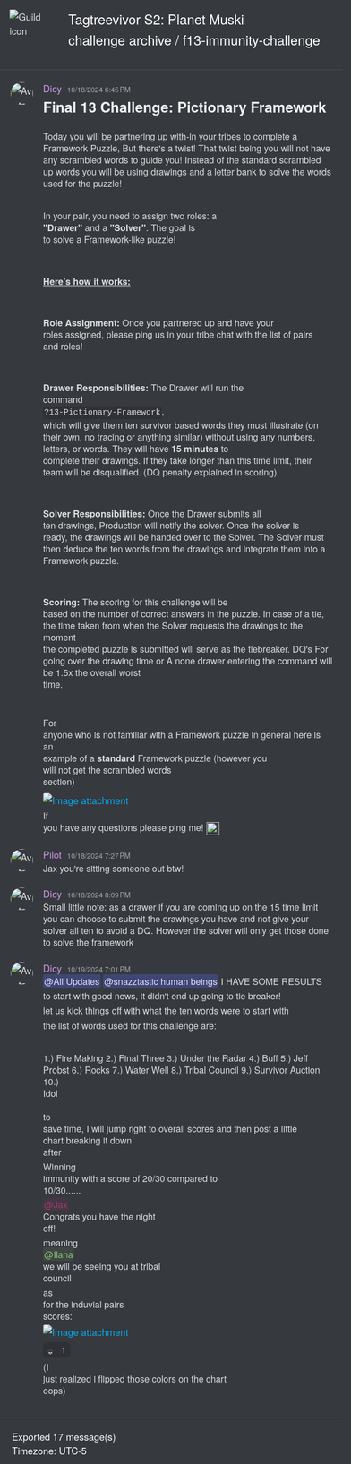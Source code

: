 <!DOCTYPE html><html lang=en><head><title>Tagtreevivor S2: Planet Muski - f13-immunity-challenge</title><meta charset=utf-8><meta name=viewport content="width=device-width"><style>@font-face{src:url("https://cdn.jsdelivr.net/gh/Tyrrrz/DiscordFonts@master/ggsans-normal-400.woff2");font-family:gg sans;font-weight:400;font-style:normal}@font-face{src:url("https://cdn.jsdelivr.net/gh/Tyrrrz/DiscordFonts@master/ggsans-normal-500.woff2");font-family:gg sans;font-weight:500;font-style:normal}@font-face{src:url("https://cdn.jsdelivr.net/gh/Tyrrrz/DiscordFonts@master/ggsans-normal-600.woff2");font-family:gg sans;font-weight:600;font-style:normal}@font-face{src:url("https://cdn.jsdelivr.net/gh/Tyrrrz/DiscordFonts@master/ggsans-normal-700.woff2");font-family:gg sans;font-weight:700;font-style:normal}@font-face{src:url("https://cdn.jsdelivr.net/gh/Tyrrrz/DiscordFonts@master/ggsans-normal-800.woff2");font-family:gg sans;font-weight:800;font-style:normal}@font-face{src:url("https://cdn.jsdelivr.net/gh/Tyrrrz/DiscordFonts@master/ggsans-italic-400.woff2");font-family:gg sans;font-weight:400;font-style:italic}@font-face{src:url("https://cdn.jsdelivr.net/gh/Tyrrrz/DiscordFonts@master/ggsans-italic-500.woff2");font-family:gg sans;font-weight:500;font-style:italic}@font-face{src:url("https://cdn.jsdelivr.net/gh/Tyrrrz/DiscordFonts@master/ggsans-italic-600.woff2");font-family:gg sans;font-weight:600;font-style:italic}@font-face{src:url("https://cdn.jsdelivr.net/gh/Tyrrrz/DiscordFonts@master/ggsans-italic-700.woff2");font-family:gg sans;font-weight:700;font-style:italic}@font-face{src:url("https://cdn.jsdelivr.net/gh/Tyrrrz/DiscordFonts@master/ggsans-italic-800.woff2");font-family:gg sans;font-weight:800;font-style:italic}html,body{margin:0;padding:0;background-color:#36393e;color:#dcddde;font-family:"gg sans","Helvetica Neue",Helvetica,Arial,sans-serif;font-size:17px;font-weight:400;scroll-behavior:smooth}a{color:#00aff4;text-decoration:none}a:hover{text-decoration:underline}img{object-fit:contain;image-rendering:high-quality;image-rendering:-webkit-optimize-contrast}.preamble{display:grid;grid-template-columns:auto 1fr;max-width:100%;padding:1rem}.preamble__guild-icon-container{grid-column:1}.preamble__guild-icon{max-width:88px;max-height:88px}.preamble__entries-container{grid-column:2;margin-left:1rem}.preamble__entry{margin-bottom:0.15rem;color:#ffffff;font-size:1.4rem}.preamble__entry--small{font-size:1rem}.chatlog{padding:1rem 0;width:100%;border-top:1px solid rgba(255,255,255,0.1);border-bottom:1px solid rgba(255,255,255,0.1)}.chatlog__message-group{margin-bottom:1rem}.chatlog__message-container{background-color:transparent;transition:background-color 1s ease}.chatlog__message-container--highlighted{background-color:rgba(114,137,218,0.2)}.chatlog__message-container--pinned{background-color:rgba(249,168,37,0.05)}.chatlog__message{display:grid;grid-template-columns:auto 1fr;padding:0.15rem 0;direction:ltr;unicode-bidi:bidi-override}.chatlog__message:hover{background-color:#32353b}.chatlog__message:hover .chatlog__short-timestamp{display:block}.chatlog__message-aside{grid-column:1;width:72px;padding:0.15rem 0.15rem 0 0.15rem;text-align:center}.chatlog__reply-symbol{height:10px;margin:6px 4px 4px 36px;border-left:2px solid #4f545c;border-top:2px solid #4f545c;border-radius:8px 0 0 0}.chatlog__avatar{width:40px;height:40px;border-radius:50%}.chatlog__short-timestamp{display:none;color:#a3a6aa;font-size:0.75rem;font-weight:500;direction:ltr;unicode-bidi:bidi-override}.chatlog__message-primary{grid-column:2;min-width:0}.chatlog__reply{display:flex;margin-bottom:0.15rem;align-items:center;color:#b5b6b8;font-size:0.875rem;white-space:nowrap;overflow:hidden;text-overflow:ellipsis}.chatlog__reply-avatar{width:16px;height:16px;margin-right:0.25rem;border-radius:50%}.chatlog__reply-author{margin-right:0.3rem;font-weight:600}.chatlog__reply-content{overflow:hidden;text-overflow:ellipsis}.chatlog__reply-link{cursor:pointer}.chatlog__reply-link *{display:inline;pointer-events:none}.chatlog__reply-link .chatlog__markdown-quote{display:inline}.chatlog__reply-link .chatlog__markdown-pre{display:inline}.chatlog__reply-link:hover{color:#ffffff}.chatlog__reply-link:hover *:not(.chatlog__markdown-spoiler){color:inherit}.chatlog__reply-edited-timestamp{margin-left:0.25rem;color:#a3a6aa;font-size:0.75rem;font-weight:500;direction:ltr;unicode-bidi:bidi-override}.chatlog__system-notification-icon{width:18px;height:18px}.chatlog__system-notification-author{font-weight:500;color:#ffffff}.chatlog__system-notification-content{color:#96989d}.chatlog__system-notification-link{font-weight:500;color:#ffffff}.chatlog__system-notification-timestamp{margin-left:0.3rem;color:#a3a6aa;font-size:0.75rem;font-weight:500;direction:ltr;unicode-bidi:bidi-override}.chatlog__system-notification-timestamp a{color:inherit}.chatlog__header{margin-bottom:0.1rem}.chatlog__author{font-weight:500;color:#ffffff}.chatlog__author-tag{position:relative;top:-0.1rem;margin-left:0.3rem;padding:0.05rem 0.3rem;border-radius:3px;background-color:#5865F2;color:#ffffff;font-size:0.625rem;font-weight:500;line-height:1.3}.chatlog__timestamp{margin-left:0.3rem;color:#a3a6aa;font-size:0.75rem;font-weight:500;direction:ltr;unicode-bidi:bidi-override}.chatlog__timestamp a{color:inherit}.chatlog__content{padding-right:1rem;font-size:0.95rem;word-wrap:break-word}.chatlog__edited-timestamp{margin-left:0.15rem;color:#a3a6aa;font-size:0.75rem;font-weight:500}.chatlog__attachment{position:relative;width:fit-content;margin-top:0.3rem;border-radius:3px;overflow:hidden}.chatlog__attachment--hidden{cursor:pointer;box-shadow:0 0 1px 1px rgba(0,0,0,0.1)}.chatlog__attachment--hidden *{pointer-events:none}.chatlog__attachment-spoiler-caption{display:none;position:absolute;left:50%;top:50%;z-index:999;padding:0.4rem 0.8rem;border-radius:20px;transform:translate(-50%,-50%);background-color:rgba(0,0,0,0.9);color:#dcddde;font-size:0.9rem;font-weight:600;letter-spacing:0.05rem}.chatlog__attachment--hidden .chatlog__attachment-spoiler-caption{display:block}.chatlog__attachment--hidden:hover .chatlog__attachment-spoiler-caption{color:#fff}.chatlog__attachment-media{max-width:45vw;max-height:500px;vertical-align:top;border-radius:3px}.chatlog__attachment--hidden .chatlog__attachment-media{filter:blur(44px)}.chatlog__attachment-generic{max-width:520px;width:100%;height:40px;padding:10px;border:1px solid #292b2f;border-radius:3px;background-color:#2f3136;overflow:hidden}.chatlog__attachment--hidden .chatlog__attachment-generic{filter:blur(44px)}.chatlog__attachment-generic-icon{float:left;width:30px;height:100%;margin-right:10px}.chatlog__attachment-generic-size{color:#72767d;font-size:12px}.chatlog__attachment-generic-name{overflow:hidden;white-space:nowrap;text-overflow:ellipsis}.chatlog__embed{display:flex;margin-top:0.3rem;max-width:520px}.chatlog__embed-color-pill{flex-shrink:0;width:0.25rem;border-top-left-radius:3px;border-bottom-left-radius:3px}.chatlog__embed-color-pill--default{background-color:#202225}.chatlog__embed-content-container{display:flex;flex-direction:column;padding:0.5rem 0.6rem;border:1px solid rgba(46,48,54,0.6);border-top-right-radius:3px;border-bottom-right-radius:3px;background-color:rgba(46,48,54,0.3)}.chatlog__embed-content{display:flex;width:100%}.chatlog__embed-text{flex:1}.chatlog__embed-author-container{display:flex;margin-bottom:0.5rem;align-items:center}.chatlog__embed-author-icon{width:20px;height:20px;margin-right:0.5rem;border-radius:50%}.chatlog__embed-author{color:#ffffff;font-size:0.875rem;font-weight:600;direction:ltr;unicode-bidi:bidi-override}.chatlog__embed-author-link{color:#ffffff}.chatlog__embed-title{margin-bottom:0.5rem;color:#ffffff;font-size:0.875rem;font-weight:600}.chatlog__embed-description{color:#dcddde;font-weight:500;font-size:0.85rem}.chatlog__embed-fields{display:flex;flex-wrap:wrap;gap:0 0.5rem}.chatlog__embed-field{flex:0;min-width:100%;max-width:506px;padding-top:0.6rem;font-size:0.875rem}.chatlog__embed-field--inline{flex:1;flex-basis:auto;min-width:50px}.chatlog__embed-field-name{margin-bottom:0.2rem;color:#ffffff;font-weight:600}.chatlog__embed-field-value{color:#dcddde;font-weight:500}.chatlog__embed-thumbnail{flex:0;max-width:80px;max-height:80px;margin-left:1.2rem;border-radius:3px}.chatlog__embed-images{display:grid;margin-top:0.6rem;grid-template-columns:repeat(2,1fr);gap:0.25rem}.chatlog__embed-images--single{display:block}.chatlog__embed-image{object-fit:cover;object-position:center;max-width:500px;max-height:400px;width:100%;height:100%;border-radius:3px}.chatlog__embed-footer{margin-top:0.6rem;color:#dcddde}.chatlog__embed-footer-icon{width:20px;height:20px;margin-right:0.2rem;border-radius:50%;vertical-align:middle}.chatlog__embed-footer-text{vertical-align:middle;font-size:0.75rem;font-weight:500}.chatlog__embed-invite-container{min-width:320px;padding:0.6rem 0.7rem;border:1px solid rgba(46,48,54,0.6);border-radius:3px;background-color:rgba(46,48,54,0.3)}.chatlog__embed-invite-title{margin:0 0 0.8rem 0;color:#b9bbbe;font-size:0.75rem;font-weight:700;text-transform:uppercase}.chatlog__embed-invite{display:flex}.chatlog__embed-invite-guild-icon{width:50px;height:50px;border-radius:0.85rem}.chatlog__embed-invite-info{margin-left:1rem}.chatlog__embed-invite-guild-name{color:#ffffff;font-weight:600}.chatlog__embed-invite-guild-name a{color:inherit}.chatlog__embed-invite-channel-icon{width:18px;height:18px;vertical-align:bottom}.chatlog__embed-invite-channel-name{font-size:0.9rem;font-weight:600}.chatlog__embed-generic-image{object-fit:contain;object-position:left;max-width:45vw;max-height:500px;vertical-align:top;border-radius:3px}.chatlog__embed-generic-video{object-fit:contain;object-position:left;max-width:45vw;max-height:500px;vertical-align:top;border-radius:3px}.chatlog__embed-generic-gifv{object-fit:contain;object-position:left;max-width:45vw;max-height:500px;vertical-align:top;border-radius:3px}.chatlog__embed-spotify{border:0}.chatlog__embed-twitch{border:0}.chatlog__embed-youtube-container{margin-top:0.6rem}.chatlog__embed-youtube{border:0;border-radius:3px}.chatlog__sticker{width:180px;height:180px}.chatlog__sticker--media{max-width:100%;max-height:100%}.chatlog__reactions{display:flex}.chatlog__reaction{display:flex;margin:0.35rem 0.1rem 0.1rem 0;padding:0.125rem 0.375rem;border:1px solid transparent;border-radius:8px;background-color:#2f3136;align-items:center}.chatlog__reaction:hover{border:1px solid hsla(0,0%,100%,.2);background-color:transparent}.chatlog__reaction-count{min-width:9px;margin-left:0.35rem;color:#b9bbbe;font-size:0.875rem}.chatlog__reaction:hover .chatlog__reaction-count{color:#dcddde}.chatlog__markdown{max-width:100%;line-height:1.3;overflow-wrap:break-word}.chatlog__markdown h1{margin:1rem 0 0.5rem;color:#f2f3f5;font-size:1.5rem;line-height:1}.chatlog__markdown h2{margin:1rem 0 0.5rem;color:#f2f3f5;font-size:1.25rem;line-height:1}.chatlog__markdown h3{margin:1rem 0 0.5rem;color:#f2f3f5;font-size:1rem;line-height:1}.chatlog__markdown h1:first-child,h2:first-child,h3:first-child{margin-top:0.5rem}.chatlog__markdown ul,ol{margin:0 0 0 1rem;padding:0}.chatlog__markdown-preserve{white-space:pre-wrap}.chatlog__markdown-spoiler{background-color:rgba(255,255,255,0.1);padding:0 2px;border-radius:3px}.chatlog__markdown-spoiler--hidden{cursor:pointer;background-color:#202225;color:rgba(0,0,0,0)}.chatlog__markdown-spoiler--hidden:hover{background-color:rgba(32,34,37,0.8)}.chatlog__markdown-spoiler--hidden::selection{color:rgba(0,0,0,0)}.chatlog__markdown-quote{display:flex;margin:0.05rem 0}.chatlog__markdown-quote-border{margin-right:0.5rem;border:2px solid #4f545c;border-radius:3px}.chatlog__markdown-pre{background-color:#2f3136;font-family:"Consolas","Courier New",Courier,monospace;font-size:0.85rem;text-decoration:inherit}.chatlog__markdown-pre--multiline{display:block;margin-top:0.25rem;padding:0.5rem;border:2px solid #282b30;border-radius:5px;color:#b9bbbe}.chatlog__markdown-pre--multiline.hljs{background-color:#2f3136;color:#b9bbbe}.chatlog__markdown-pre--inline{display:inline-block;padding:2px;border-radius:3px}.chatlog__markdown-mention{border-radius:3px;padding:0 2px;background-color:rgba(88,101,242,.3);color:#dee0fc;font-weight:500}.chatlog__markdown-mention:hover{background-color:#5865f2;color:#ffffff}.chatlog__markdown-timestamp{background-color:rgba(255,255,255,0.1);padding:0 2px;border-radius:3px}.chatlog__emoji{width:1.325rem;height:1.325rem;margin:0 0.06rem;vertical-align:-0.4rem}.chatlog__emoji--small{width:1rem;height:1rem}.chatlog__emoji--large{width:2.8rem;height:2.8rem}.postamble{padding:1.25rem}.postamble__entry{color:#ffffff}</style><link rel=stylesheet href=https://cdnjs.cloudflare.com/ajax/libs/highlight.js/9.15.6/styles/solarized-dark.min.css><script src=https://cdnjs.cloudflare.com/ajax/libs/highlight.js/9.15.6/highlight.min.js></script><script>document.addEventListener('DOMContentLoaded',()=>{document.querySelectorAll('.chatlog__markdown-pre--multiline').forEach(e=>hljs.highlightBlock(e));});</script><script src=https://cdnjs.cloudflare.com/ajax/libs/lottie-web/5.8.1/lottie.min.js></script><script>document.addEventListener('DOMContentLoaded',()=>{document.querySelectorAll('.chatlog__sticker--media[data-source]').forEach(e=>{const anim=lottie.loadAnimation({container:e,renderer:'svg',loop:true,autoplay:true,path:e.getAttribute('data-source')});anim.addEventListener('data_failed',()=>e.innerHTML='<strong>[Sticker cannot be rendered]</strong>');});});</script><script>function scrollToMessage(event,id){const element=document.getElementById('chatlog__message-container-'+id);if(!element)
return;event.preventDefault();element.classList.add('chatlog__message-container--highlighted');window.scrollTo({top:element.getBoundingClientRect().top-document.body.getBoundingClientRect().top-(window.innerHeight/2),behavior:'smooth'});window.setTimeout(()=>element.classList.remove('chatlog__message-container--highlighted'),2000);}
function showSpoiler(event,element){if(!element)
return;if(element.classList.contains('chatlog__attachment--hidden')){event.preventDefault();element.classList.remove('chatlog__attachment--hidden');}
if(element.classList.contains('chatlog__markdown-spoiler--hidden')){event.preventDefault();element.classList.remove('chatlog__markdown-spoiler--hidden');}}</script><svg style=display:none xmlns=http://www.w3.org/2000/svg><defs><symbol id=attachment-icon viewBox="0 0 720 960"><path fill=#f4f5fb d=M50,935a25,25,0,0,1-25-25V50A25,25,0,0,1,50,25H519.6L695,201.32V910a25,25,0,0,1-25,25Z /><path fill=#7789c4 d=M509.21,50,670,211.63V910H50V50H509.21M530,0H50A50,50,0,0,0,0,50V910a50,50,0,0,0,50,50H670a50,50,0,0,0,50-50h0V191Z /><path fill=#f4f5fb d=M530,215a25,25,0,0,1-25-25V50a25,25,0,0,1,16.23-23.41L693.41,198.77A25,25,0,0,1,670,215Z /><path fill=#7789c4 d=M530,70.71,649.29,190H530V70.71M530,0a50,50,0,0,0-50,50V190a50,50,0,0,0,50,50H670a50,50,0,0,0,50-50Z /></symbol><symbol id=join-icon viewBox="0 0 18 18"><path fill=#3ba55c d="m0 8h14.2l-3.6-3.6 1.4-1.4 6 6-6 6-1.4-1.4 3.6-3.6h-14.2" /></symbol><symbol id=leave-icon viewBox="0 0 18 18"><path fill=#ed4245 d="m3.8 8 3.6-3.6-1.4-1.4-6 6 6 6 1.4-1.4-3.6-3.6h14.2v-2" /></symbol><symbol id=call-icon viewBox="0 0 18 18"><path fill=#3ba55c fill-rule=evenodd d="M17.7163041 15.36645368c-.0190957.02699568-1.9039523 2.6680735-2.9957762 2.63320406-3.0676659-.09785935-6.6733809-3.07188394-9.15694343-5.548738C3.08002193 9.9740657.09772497 6.3791404 0 3.3061316v-.024746C0 2.2060575 2.61386252.3152347 2.64082114.2972376c.7110335-.4971705 1.4917101-.3149497 1.80959713.1372281.19320342.2744561 2.19712724 3.2811005 2.42290565 3.6489167.09884826.1608492.14714912.3554431.14714912.5702838 0 .2744561-.07975258.5770327-.23701117.8751101-.1527655.2902036-.65262318 1.1664385-.89862055 1.594995.2673396.3768148.94804468 1.26429792 2.351016 2.66357424 1.39173858 1.39027775 2.28923588 2.07641807 2.67002628 2.34187563.4302146-.2452108 1.3086162-.74238132 1.5972981-.89423205.5447887-.28682915 1.0907006-.31944893 1.4568885-.08661115.3459689.2182151 3.3383754 2.21027167 3.6225641 2.41611376.2695862.19234426.4144887.5399137.4144887.91672846 0 .2969525-.089862.61190215-.2808189.88523346" /></symbol><symbol id=pencil-icon viewBox="0 0 18 18"><path fill=#99aab5 d="m0 14.25v3.75h3.75l11.06-11.06-3.75-3.75zm17.71-10.21c.39-.39.39-1.02 0-1.41l-2.34-2.34c-.39-.39-1.02-.39-1.41 0l-1.83 1.83 3.75 3.75z" /></symbol><symbol id=pin-icon viewBox="0 0 18 18"><path fill=#b9bbbe d="m16.908 8.39684-8.29587-8.295827-1.18584 1.184157 1.18584 1.18584-4.14834 4.1475v.00167l-1.18583-1.18583-1.185 1.18583 3.55583 3.55502-4.740831 4.74 1.185001 1.185 4.74083-4.74 3.55581 3.555 1.185-1.185-1.185-1.185 4.1475-4.14836h.0009l1.185 1.185z" /></symbol><symbol id=channel-icon viewBox="0 0 24 24"><path fill=#b9bbbe d="M5.88657 21C5.57547 21 5.3399 20.7189 5.39427 20.4126L6.00001 17H2.59511C2.28449 17 2.04905 16.7198 2.10259 16.4138L2.27759 15.4138C2.31946 15.1746 2.52722 15 2.77011 15H6.35001L7.41001 9H4.00511C3.69449 9 3.45905 8.71977 3.51259 8.41381L3.68759 7.41381C3.72946 7.17456 3.93722 7 4.18011 7H7.76001L8.39677 3.41262C8.43914 3.17391 8.64664 3 8.88907 3H9.87344C10.1845 3 10.4201 3.28107 10.3657 3.58738L9.76001 7H15.76L16.3968 3.41262C16.4391 3.17391 16.6466 3 16.8891 3H17.8734C18.1845 3 18.4201 3.28107 18.3657 3.58738L17.76 7H21.1649C21.4755 7 21.711 7.28023 21.6574 7.58619L21.4824 8.58619C21.4406 8.82544 21.2328 9 20.9899 9H17.41L16.35 15H19.7549C20.0655 15 20.301 15.2802 20.2474 15.5862L20.0724 16.5862C20.0306 16.8254 19.8228 17 19.5799 17H16L15.3632 20.5874C15.3209 20.8261 15.1134 21 14.8709 21H13.8866C13.5755 21 13.3399 20.7189 13.3943 20.4126L14 17H8.00001L7.36325 20.5874C7.32088 20.8261 7.11337 21 6.87094 21H5.88657ZM9.41045 9L8.35045 15H14.3504L15.4104 9H9.41045Z" /></symbol><symbol id=thread-icon viewBox="0 0 24 24"><path fill=#b9bbbe d="M5.43309 21C5.35842 21 5.30189 20.9325 5.31494 20.859L5.99991 17H2.14274C2.06819 17 2.01168 16.9327 2.02453 16.8593L2.33253 15.0993C2.34258 15.0419 2.39244 15 2.45074 15H6.34991L7.40991 9H3.55274C3.47819 9 3.42168 8.93274 3.43453 8.85931L3.74253 7.09931C3.75258 7.04189 3.80244 7 3.86074 7H7.75991L8.45234 3.09903C8.46251 3.04174 8.51231 3 8.57049 3H10.3267C10.4014 3 10.4579 3.06746 10.4449 3.14097L9.75991 7H15.7599L16.4523 3.09903C16.4625 3.04174 16.5123 3 16.5705 3H18.3267C18.4014 3 18.4579 3.06746 18.4449 3.14097L17.7599 7H21.6171C21.6916 7 21.7481 7.06725 21.7353 7.14069L21.4273 8.90069C21.4172 8.95811 21.3674 9 21.3091 9H17.4099L17.0495 11.04H15.05L15.4104 9H9.41035L8.35035 15H10.5599V17H7.99991L7.30749 20.901C7.29732 20.9583 7.24752 21 7.18934 21H5.43309Z" /><path fill=#b9bbbe d="M13.4399 12.96C12.9097 12.96 12.4799 13.3898 12.4799 13.92V20.2213C12.4799 20.7515 12.9097 21.1813 13.4399 21.1813H14.3999C14.5325 21.1813 14.6399 21.2887 14.6399 21.4213V23.4597C14.6399 23.6677 14.8865 23.7773 15.0408 23.6378L17.4858 21.4289C17.6622 21.2695 17.8916 21.1813 18.1294 21.1813H22.5599C23.0901 21.1813 23.5199 20.7515 23.5199 20.2213V13.92C23.5199 13.3898 23.0901 12.96 22.5599 12.96H13.4399Z" /></symbol></defs></svg><body><div class=preamble><div class=preamble__guild-icon-container><img class=preamble__guild-icon src="https://cdn.discordapp.com/icons/1213267992494739516/08b7b631f2b59f5672a3fd2aa744e124.png?size=512" alt="Guild icon" loading=lazy></div><div class=preamble__entries-container><div class=preamble__entry>Tagtreevivor S2: Planet Muski</div><div class=preamble__entry>challenge archive / f13-immunity-challenge</div></div></div>
<div class="chatlog">

<div class=chatlog__message-group><div id=chatlog__message-container-1296967378621562880 class=chatlog__message-container data-message-id=1296967378621562880><div class=chatlog__message><div class=chatlog__message-aside><img class=chatlog__avatar src="https://cdn.discordapp.com/avatars/319165539849076737/019159b6823d242e861143865e4207fe.png?size=512" alt=Avatar loading=lazy></div><div class=chatlog__message-primary><div class=chatlog__header><span class=chatlog__author style=color:rgb(204,154,235) title=dicy data-user-id=319165539849076737>Dicy</span> <span class=chatlog__timestamp title="Friday, October 18, 2024 6:45 PM"><a href=#chatlog__message-container-1296967378621562880>10/18/2024 6:45 PM</a></span></div><div class="chatlog__content chatlog__markdown"><span class=chatlog__markdown-preserve><h1>Final 13 Challenge: Pictionary Framework</h1>
Today you will be partnering up with-in your tribes to complete a Framework Puzzle, But there&#39;s a twist! That twist being you will not have any scrambled words to guide you! Instead of the standard scrambled up words you will be using drawings and a letter bank to solve the words used for the puzzle!

 In your pair, you need to assign two roles: a <strong>&quot;Drawer&quot;</strong> and a <strong>&quot;Solver&quot;</strong>. The goal is to solve a Framework-like puzzle! 

<strong><u>Here’s how it works:</u></strong>

<strong>Role Assignment:</strong> Once you partnered up and have your roles assigned, please ping us in your tribe chat with the list of pairs and roles! 

<strong>Drawer Responsibilities:</strong> The Drawer will run the command <code class="chatlog__markdown-pre chatlog__markdown-pre--inline">?13-Pictionary-Framework</code>, which will give them ten survivor based words they must illustrate (on their own, no tracing or anything similar) without using any numbers, letters, or words. They will have <strong>15 minutes</strong> to complete their drawings. If they take longer than this time limit, their team will be disqualified. (DQ penalty explained in scoring)
 
<strong>Solver Responsibilities:</strong> Once the Drawer submits all ten drawings, Production will notify the solver. Once the solver is ready, the drawings will be handed over to the Solver. The Solver must then deduce the ten words from the drawings and integrate them into a Framework puzzle.

<strong>Scoring:</strong> The scoring for this challenge will be based on the number of correct answers in the puzzle. In case of a tie, the time taken from when the Solver requests the drawings to the moment the completed puzzle is submitted will serve as the tiebreaker. DQ&#39;s For going over the drawing time or A none drawer entering the command will be 1.5x the overall worst time.</span></div></div></div></div><div id=chatlog__message-container-1296967476785188864 class=chatlog__message-container data-message-id=1296967476785188864><div class=chatlog__message><div class=chatlog__message-aside><div class=chatlog__short-timestamp title="Friday, October 18, 2024 6:45 PM">6:45 PM</div></div><div class=chatlog__message-primary><div class="chatlog__content chatlog__markdown"><span class=chatlog__markdown-preserve><strong> </strong></span></div></div></div></div><div id=chatlog__message-container-1296967485286907985 class=chatlog__message-container data-message-id=1296967485286907985><div class=chatlog__message><div class=chatlog__message-aside><div class=chatlog__short-timestamp title="Friday, October 18, 2024 6:45 PM">6:45 PM</div></div><div class=chatlog__message-primary><div class="chatlog__content chatlog__markdown"><span class=chatlog__markdown-preserve>For anyone who is not familiar with a Framework puzzle in general here is an example of a <strong>standard</strong> Framework puzzle (however you will not get the scrambled words section)</span></div></div></div></div><div id=chatlog__message-container-1296967540685144074 class=chatlog__message-container data-message-id=1296967540685144074><div class=chatlog__message><div class=chatlog__message-aside><div class=chatlog__short-timestamp title="Friday, October 18, 2024 6:45 PM">6:45 PM</div></div><div class=chatlog__message-primary><div class=chatlog__attachment><a href="https://cdn.discordapp.com/attachments/1286702221161009254/1296967540408586262/HCRTzXS.png?ex=67615666&amp;is=676004e6&amp;hm=1647fe6f3173710e0bcac0c290528bc5929dea7819eb056aeac0e3b9af7158e1&amp;"> <img class=chatlog__attachment-media src="https://cdn.discordapp.com/attachments/1286702221161009254/1296967540408586262/HCRTzXS.png?ex=67615666&amp;is=676004e6&amp;hm=1647fe6f3173710e0bcac0c290528bc5929dea7819eb056aeac0e3b9af7158e1&amp;" alt="Image attachment" title="Image: HCRTzXS.png (34.4 KB)" loading=lazy> </a></div></div></div></div><div id=chatlog__message-container-1296967673468424264 class=chatlog__message-container data-message-id=1296967673468424264><div class=chatlog__message><div class=chatlog__message-aside><div class=chatlog__short-timestamp title="Friday, October 18, 2024 6:46 PM">6:46 PM</div></div><div class=chatlog__message-primary><div class="chatlog__content chatlog__markdown"><span class=chatlog__markdown-preserve>If you have any questions please ping me! <img
    loading="lazy"
    class="chatlog__emoji "
    alt="Dancing_rainbow_girl"
    title="Dancing_rainbow_girl"
    src="https://cdn.discordapp.com/emojis/829779233710145644.gif"></span></div></div></div></div></div>
<div class=chatlog__message-group><div id=chatlog__message-container-1296978045147680870 class=chatlog__message-container data-message-id=1296978045147680870><div class=chatlog__message><div class=chatlog__message-aside><img class=chatlog__avatar src="https://cdn.discordapp.com/avatars/275404326867042304/672aff53b90106bb4d8e6342321fb3b8.png?size=512" alt=Avatar loading=lazy></div><div class=chatlog__message-primary><div class=chatlog__header><span class=chatlog__author style=color:rgb(204,154,235) title=u5sus data-user-id=275404326867042304>Pilot</span> <span class=chatlog__timestamp title="Friday, October 18, 2024 7:27 PM"><a href=#chatlog__message-container-1296978045147680870>10/18/2024 7:27 PM</a></span></div><div class="chatlog__content chatlog__markdown"><span class=chatlog__markdown-preserve>Jax you&#39;re sitting someone out btw!</span></div></div></div></div></div>
<div class=chatlog__message-group><div id=chatlog__message-container-1296988474016268379 class=chatlog__message-container data-message-id=1296988474016268379><div class=chatlog__message><div class=chatlog__message-aside><img class=chatlog__avatar src="https://cdn.discordapp.com/avatars/319165539849076737/019159b6823d242e861143865e4207fe.png?size=512" alt=Avatar loading=lazy></div><div class=chatlog__message-primary><div class=chatlog__header><span class=chatlog__author style=color:rgb(204,154,235) title=dicy data-user-id=319165539849076737>Dicy</span> <span class=chatlog__timestamp title="Friday, October 18, 2024 8:09 PM"><a href=#chatlog__message-container-1296988474016268379>10/18/2024 8:09 PM</a></span></div><div class="chatlog__content chatlog__markdown"><span class=chatlog__markdown-preserve>Small little note: as a drawer if you are coming up on the 15 time limit you can choose to submit the drawings you have and not give your solver all ten to avoid a DQ. However the solver will only get those done to solve the framework</span></div></div></div></div></div>
<div class=chatlog__message-group><div id=chatlog__message-container-1297333777814782043 class=chatlog__message-container data-message-id=1297333777814782043><div class=chatlog__message><div class=chatlog__message-aside><img class=chatlog__avatar src="https://cdn.discordapp.com/avatars/319165539849076737/019159b6823d242e861143865e4207fe.png?size=512" alt=Avatar loading=lazy></div><div class=chatlog__message-primary><div class=chatlog__header><span class=chatlog__author style=color:rgb(204,154,235) title=dicy data-user-id=319165539849076737>Dicy</span> <span class=chatlog__timestamp title="Saturday, October 19, 2024 7:01 PM"><a href=#chatlog__message-container-1297333777814782043>10/19/2024 7:01 PM</a></span></div><div class="chatlog__content chatlog__markdown"><span class=chatlog__markdown-preserve><span class="chatlog__markdown-mention" style="">@All Updates</span> <span class="chatlog__markdown-mention" style="">@snazztastic human beings</span> I HAVE SOME RESULTS</span></div></div></div></div><div id=chatlog__message-container-1297333891845197906 class=chatlog__message-container data-message-id=1297333891845197906><div class=chatlog__message><div class=chatlog__message-aside><div class=chatlog__short-timestamp title="Saturday, October 19, 2024 7:01 PM">7:01 PM</div></div><div class=chatlog__message-primary><div class="chatlog__content chatlog__markdown"><span class=chatlog__markdown-preserve>to start with good news, it didn&#39;t end up going to tie breaker!</span></div></div></div></div><div id=chatlog__message-container-1297334052621389834 class=chatlog__message-container data-message-id=1297334052621389834><div class=chatlog__message><div class=chatlog__message-aside><div class=chatlog__short-timestamp title="Saturday, October 19, 2024 7:02 PM">7:02 PM</div></div><div class=chatlog__message-primary><div class="chatlog__content chatlog__markdown"><span class=chatlog__markdown-preserve>let us kick things off with what the ten words were to start with</span></div></div></div></div><div id=chatlog__message-container-1297334150558257224 class=chatlog__message-container data-message-id=1297334150558257224><div class=chatlog__message><div class=chatlog__message-aside><div class=chatlog__short-timestamp title="Saturday, October 19, 2024 7:02 PM">7:02 PM</div></div><div class=chatlog__message-primary><div class="chatlog__content chatlog__markdown"><span class=chatlog__markdown-preserve>the list of words used for this challenge are: 

1.) Fire Making
2.) Final Three
3.) Under the Radar
4.) Buff
5.) Jeff Probst
6.) Rocks
7.) Water Well
8.) Tribal Council
9.) Survivor Auction
10.) Idol</span></div></div></div></div><div id=chatlog__message-container-1297334375720947763 class=chatlog__message-container data-message-id=1297334375720947763><div class=chatlog__message><div class=chatlog__message-aside><div class=chatlog__short-timestamp title="Saturday, October 19, 2024 7:03 PM">7:03 PM</div></div><div class=chatlog__message-primary><div class="chatlog__content chatlog__markdown"><span class=chatlog__markdown-preserve>to save time, I will jump right to overall scores and then post a little chart breaking it down after</span></div></div></div></div><div id=chatlog__message-container-1297334485049938002 class=chatlog__message-container data-message-id=1297334485049938002><div class=chatlog__message><div class=chatlog__message-aside><div class=chatlog__short-timestamp title="Saturday, October 19, 2024 7:04 PM">7:04 PM</div></div><div class=chatlog__message-primary><div class="chatlog__content chatlog__markdown"><span class=chatlog__markdown-preserve>Winning immunity with a score of 20/30 compared to 10/30......</span></div></div></div></div><div id=chatlog__message-container-1297334538493624401 class=chatlog__message-container data-message-id=1297334538493624401><div class=chatlog__message><div class=chatlog__message-aside><div class=chatlog__short-timestamp title="Saturday, October 19, 2024 7:04 PM">7:04 PM</div></div><div class=chatlog__message-primary><div class="chatlog__content chatlog__markdown"><span class=chatlog__markdown-preserve><span class="chatlog__markdown-mention" style="color: rgb(167, 54, 108); background-color: rgba(167, 54, 108, 0.1);">@Jax</span> Congrats you have the night off!</span></div></div></div></div><div id=chatlog__message-container-1297334690167914527 class=chatlog__message-container data-message-id=1297334690167914527><div class=chatlog__message><div class=chatlog__message-aside><div class=chatlog__short-timestamp title="Saturday, October 19, 2024 7:04 PM">7:04 PM</div></div><div class=chatlog__message-primary><div class="chatlog__content chatlog__markdown"><span class=chatlog__markdown-preserve>meaning <span class="chatlog__markdown-mention" style="color: rgb(139, 196, 114); background-color: rgba(139, 196, 114, 0.1);">@Ilana</span> we will be seeing you at tribal council</span></div></div></div></div><div id=chatlog__message-container-1297334781012611122 class=chatlog__message-container data-message-id=1297334781012611122><div class=chatlog__message><div class=chatlog__message-aside><div class=chatlog__short-timestamp title="Saturday, October 19, 2024 7:05 PM">7:05 PM</div></div><div class=chatlog__message-primary><div class="chatlog__content chatlog__markdown"><span class=chatlog__markdown-preserve>as for the induvial pairs scores:</span></div><div class=chatlog__attachment><a href="https://cdn.discordapp.com/attachments/1286702221161009254/1297334780831993968/rTx0oKK.png?ex=67615aeb&amp;is=6760096b&amp;hm=9e0bf0577542a20ccc23cd9265d9a89c461c1433047ca999a1fac3b2749eec14&amp;"> <img class=chatlog__attachment-media src="https://cdn.discordapp.com/attachments/1286702221161009254/1297334780831993968/rTx0oKK.png?ex=67615aeb&amp;is=6760096b&amp;hm=9e0bf0577542a20ccc23cd9265d9a89c461c1433047ca999a1fac3b2749eec14&amp;" alt="Image attachment" title="Image: rTx0oKK.png (5.99 KB)" loading=lazy> </a></div><div class=chatlog__reactions><div class=chatlog__reaction title=skull><img class="chatlog__emoji chatlog__emoji--small" alt=💀 src=https://cdn.jsdelivr.net/gh/twitter/twemoji@latest/assets/svg/1f480.svg loading=lazy> <span class=chatlog__reaction-count>1</span></div></div></div></div></div><div id=chatlog__message-container-1297335075570192458 class=chatlog__message-container data-message-id=1297335075570192458><div class=chatlog__message><div class=chatlog__message-aside><div class=chatlog__short-timestamp title="Saturday, October 19, 2024 7:06 PM">7:06 PM</div></div><div class=chatlog__message-primary><div class="chatlog__content chatlog__markdown"><span class=chatlog__markdown-preserve>(I just realized i flipped those colors on the chart oops)</span></div></div></div></div></div>

</div>
<div class=postamble><div class=postamble__entry>Exported 17 message(s)</div><div class=postamble__entry>Timezone: UTC-5</div></div>
